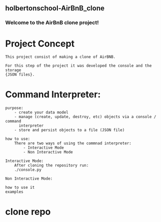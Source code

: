 ## holbertonschool-AirBnB_clone
### Welcome to the AirBnB clone project!

# Project Concept
    This project consist of making a clone of AirBNB.

    For this step of the project it was developed the console and the storage
    {JSON files}.


# Command Interpreter:
    purpose:
        - create your data model
        - manage (create, update, destroy, etc) objects via a console / command
          interpreter
        - store and persist objects to a file (JSON file)

    how to use:
        There are two ways of using the commnad interpreter:
            - Interactive Mode
            - Non Interactive Mode

    Interactive Mode:
        After cloning the repository run:
        ./console.py

    Non Interactive Mode:
        
    how to use it
    examples

# clone repo

# 